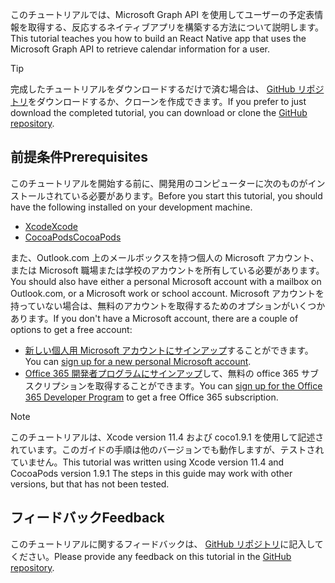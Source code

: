 <!-- markdownlint-disable MD002 MD041 -->

<span data-ttu-id="2da1c-101">このチュートリアルでは、Microsoft Graph API を使用してユーザーの予定表情報を取得する、反応するネイティブアプリを構築する方法について説明します。</span><span class="sxs-lookup"><span data-stu-id="2da1c-101">This tutorial teaches you how to build an React Native app that uses the Microsoft Graph API to retrieve calendar information for a user.</span></span>

> [!TIP]
> <span data-ttu-id="2da1c-102">完成したチュートリアルをダウンロードするだけで済む場合は、 [GitHub リポジトリ](https://github.com/microsoftgraph/msgraph-training-ios-swift)をダウンロードするか、クローンを作成できます。</span><span class="sxs-lookup"><span data-stu-id="2da1c-102">If you prefer to just download the completed tutorial, you can download or clone the [GitHub repository](https://github.com/microsoftgraph/msgraph-training-ios-swift).</span></span>

## <a name="prerequisites"></a><span data-ttu-id="2da1c-103">前提条件</span><span class="sxs-lookup"><span data-stu-id="2da1c-103">Prerequisites</span></span>

<span data-ttu-id="2da1c-104">このチュートリアルを開始する前に、開発用のコンピューターに次のものがインストールされている必要があります。</span><span class="sxs-lookup"><span data-stu-id="2da1c-104">Before you start this tutorial, you should have the following installed on your development machine.</span></span>

- [<span data-ttu-id="2da1c-105">Xcode</span><span class="sxs-lookup"><span data-stu-id="2da1c-105">Xcode</span></span>](https://developer.apple.com/xcode/)
- [<span data-ttu-id="2da1c-106">CocoaPods</span><span class="sxs-lookup"><span data-stu-id="2da1c-106">CocoaPods</span></span>](https://cocoapods.org)

<span data-ttu-id="2da1c-107">また、Outlook.com 上のメールボックスを持つ個人の Microsoft アカウント、または Microsoft 職場または学校のアカウントを所有している必要があります。</span><span class="sxs-lookup"><span data-stu-id="2da1c-107">You should also have either a personal Microsoft account with a mailbox on Outlook.com, or a Microsoft work or school account.</span></span> <span data-ttu-id="2da1c-108">Microsoft アカウントを持っていない場合は、無料のアカウントを取得するためのオプションがいくつかあります。</span><span class="sxs-lookup"><span data-stu-id="2da1c-108">If you don't have a Microsoft account, there are a couple of options to get a free account:</span></span>

- <span data-ttu-id="2da1c-109">[新しい個人用 Microsoft アカウントにサインアップ](https://signup.live.com/signup?wa=wsignin1.0&rpsnv=12&ct=1454618383&rver=6.4.6456.0&wp=MBI_SSL_SHARED&wreply=https://mail.live.com/default.aspx&id=64855&cbcxt=mai&bk=1454618383&uiflavor=web&uaid=b213a65b4fdc484382b6622b3ecaa547&mkt=E-US&lc=1033&lic=1)することができます。</span><span class="sxs-lookup"><span data-stu-id="2da1c-109">You can [sign up for a new personal Microsoft account](https://signup.live.com/signup?wa=wsignin1.0&rpsnv=12&ct=1454618383&rver=6.4.6456.0&wp=MBI_SSL_SHARED&wreply=https://mail.live.com/default.aspx&id=64855&cbcxt=mai&bk=1454618383&uiflavor=web&uaid=b213a65b4fdc484382b6622b3ecaa547&mkt=E-US&lc=1033&lic=1).</span></span>
- <span data-ttu-id="2da1c-110">[Office 365 開発者プログラムにサインアップ](https://developer.microsoft.com/office/dev-program)して、無料の office 365 サブスクリプションを取得することができます。</span><span class="sxs-lookup"><span data-stu-id="2da1c-110">You can [sign up for the Office 365 Developer Program](https://developer.microsoft.com/office/dev-program) to get a free Office 365 subscription.</span></span>

> [!NOTE]
> <span data-ttu-id="2da1c-111">このチュートリアルは、Xcode version 11.4 および coco1.9.1 を使用して記述されています。このガイドの手順は他のバージョンでも動作しますが、テストされていません。</span><span class="sxs-lookup"><span data-stu-id="2da1c-111">This tutorial was written using Xcode version 11.4 and CocoaPods version 1.9.1 The steps in this guide may work with other versions, but that has not been tested.</span></span>

## <a name="feedback"></a><span data-ttu-id="2da1c-112">フィードバック</span><span class="sxs-lookup"><span data-stu-id="2da1c-112">Feedback</span></span>

<span data-ttu-id="2da1c-113">このチュートリアルに関するフィードバックは、 [GitHub リポジトリ](https://github.com/microsoftgraph/msgraph-training-ios-swift)に記入してください。</span><span class="sxs-lookup"><span data-stu-id="2da1c-113">Please provide any feedback on this tutorial in the [GitHub repository](https://github.com/microsoftgraph/msgraph-training-ios-swift).</span></span>
